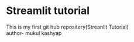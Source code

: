 # Streamlit tutorial

This is my first git hub repositery(Streanlit Tutorial)
<br>
author- mukul kashyap
